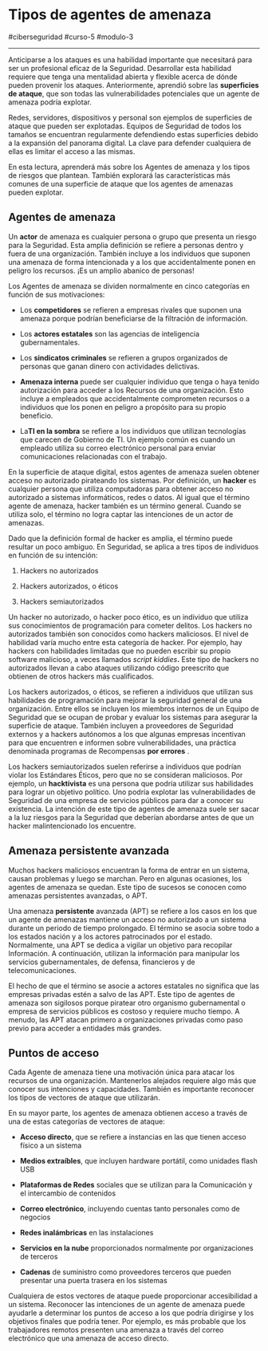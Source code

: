 # Tipos de agentes de amenaza
#ciberseguridad #curso-5 #modulo-3 

---
Anticiparse a los ataques es una habilidad importante que necesitará para ser un profesional eficaz de la Seguridad. Desarrollar esta habilidad requiere que tenga una mentalidad abierta y flexible acerca de dónde pueden provenir los ataques. Anteriormente, aprendió sobre las **superficies de ataque**, que son todas las vulnerabilidades potenciales que un agente de amenaza podría explotar.

Redes, servidores, dispositivos y personal son ejemplos de superficies de ataque que pueden ser explotadas. Equipos de Seguridad de todos los tamaños se encuentran regularmente defendiendo estas superficies debido a la expansión del panorama digital. La clave para defender cualquiera de ellas es limitar el acceso a las mismas.

En esta lectura, aprenderá más sobre los Agentes de amenaza y los tipos de riesgos que plantean. También explorará las características más comunes de una superficie de ataque que los agentes de amenazas pueden explotar.
## Agentes de amenaza

Un **actor** de amenaza es cualquier persona o grupo que presenta un riesgo para la Seguridad. Esta amplia definición se refiere a personas dentro y fuera de una organización. También incluye a los individuos que suponen una amenaza de forma intencionada y a los que accidentalmente ponen en peligro los recursos. ¡Es un amplio abanico de personas!

Los Agentes de amenaza se dividen normalmente en cinco categorías en función de sus motivaciones:

- Los **competidores** se refieren a empresas rivales que suponen una amenaza porque podrían beneficiarse de la filtración de información.

- Los **actores estatales** son las agencias de inteligencia gubernamentales.

- Los **sindicatos criminales** se refieren a grupos organizados de personas que ganan dinero con actividades delictivas.

- **Amenaza interna** puede ser cualquier individuo que tenga o haya tenido autorización para acceder a los Recursos de una organización. Esto incluye a empleados que accidentalmente comprometen recursos o a individuos que los ponen en peligro a propósito para su propio beneficio.

- La**TI en la sombra** se refiere a los individuos que utilizan tecnologías que carecen de Gobierno de TI. Un ejemplo común es cuando un empleado utiliza su correo electrónico personal para enviar comunicaciones relacionadas con el trabajo.    

En la superficie de ataque digital, estos agentes de amenaza suelen obtener acceso no autorizado pirateando los sistemas. Por definición, un **hacker** es cualquier persona que utiliza computadoras para obtener acceso no autorizado a sistemas informáticos, redes o datos. Al igual que el término agente de amenaza, hacker también es un término general. Cuando se utiliza solo, el término no logra captar las intenciones de un actor de amenazas.

Dado que la definición formal de hacker es amplia, el término puede resultar un poco ambiguo. En Seguridad, se aplica a tres tipos de individuos en función de su intención:

1. Hackers no autorizados

2. Hackers autorizados, o éticos

3. Hackers semiautorizados

Un hacker no autorizado, o hacker poco ético, es un individuo que utiliza sus conocimientos de programación para cometer delitos. Los hackers no autorizados también son conocidos como hackers maliciosos. El nivel de habilidad varía mucho entre esta categoría de hacker. Por ejemplo, hay hackers con habilidades limitadas que no pueden escribir su propio software malicioso, a veces llamados _script kiddies_**.** Este tipo de hackers no autorizados llevan a cabo ataques utilizando código preescrito que obtienen de otros hackers más cualificados.

Los hackers autorizados, o éticos, se refieren a individuos que utilizan sus habilidades de programación para mejorar la seguridad general de una organización. Entre ellos se incluyen los miembros internos de un Equipo de Seguridad que se ocupan de probar y evaluar los sistemas para asegurar la superficie de ataque. También incluyen a proveedores de Seguridad externos y a hackers autónomos a los que algunas empresas incentivan para que encuentren e informen sobre vulnerabilidades, una práctica denominada programas de Recompensas **por errores** .

Los hackers semiautorizados suelen referirse a individuos que podrían violar los Estándares Éticos, pero que no se consideran maliciosos. Por ejemplo, un **hacktivista** es una persona que podría utilizar sus habilidades para lograr un objetivo político. Uno podría explotar las vulnerabilidades de Seguridad de una empresa de servicios públicos para dar a conocer su existencia. La intención de este tipo de agentes de amenaza suele ser sacar a la luz riesgos para la Seguridad que deberían abordarse antes de que un hacker malintencionado los encuentre.

## Amenaza persistente avanzada

Muchos hackers maliciosos encuentran la forma de entrar en un sistema, causan problemas y luego se marchan. Pero en algunas ocasiones, los agentes de amenaza se quedan. Este tipo de sucesos se conocen como amenazas persistentes avanzadas, o APT.

Una amenaza **persistente** avanzada (APT) se refiere a los casos en los que un agente de amenazas mantiene un acceso no autorizado a un sistema durante un periodo de tiempo prolongado. El término se asocia sobre todo a los estados nación y a los actores patrocinados por el estado. Normalmente, una APT se dedica a vigilar un objetivo para recopilar Información. A continuación, utilizan la información para manipular los servicios gubernamentales, de defensa, financieros y de telecomunicaciones.

El hecho de que el término se asocie a actores estatales no significa que las empresas privadas estén a salvo de las APT. Este tipo de agentes de amenaza son sigilosos porque piratear otro organismo gubernamental o empresa de servicios públicos es costoso y requiere mucho tiempo. A menudo, las APT atacan primero a organizaciones privadas como paso previo para acceder a entidades más grandes.

## Puntos de acceso

Cada Agente de amenaza tiene una motivación única para atacar los recursos de una organización. Mantenerlos alejados requiere algo más que conocer sus intenciones y capacidades. También es importante reconocer los tipos de vectores de ataque que utilizarán.

En su mayor parte, los agentes de amenaza obtienen acceso a través de una de estas categorías de vectores de ataque:

- **Acceso directo**, que se refiere a instancias en las que tienen acceso físico a un sistema

- **Medios extraíbles**, que incluyen hardware portátil, como unidades flash USB

- **Plataformas de Redes** sociales que se utilizan para la Comunicación y el intercambio de contenidos

- **Correo electrónico**, incluyendo cuentas tanto personales como de negocios

- **Redes inalámbricas** en las instalaciones

- **Servicios en la nube** proporcionados normalmente por organizaciones de terceros

- **Cadenas** de suministro como proveedores terceros que pueden presentar una puerta trasera en los sistemas

Cualquiera de estos vectores de ataque puede proporcionar accesibilidad a un sistema. Reconocer las intenciones de un agente de amenaza puede ayudarle a determinar los puntos de acceso a los que podría dirigirse y los objetivos finales que podría tener. Por ejemplo, es más probable que los trabajadores remotos presenten una amenaza a través del correo electrónico que una amenaza de acceso directo.